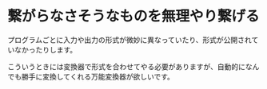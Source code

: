 # 繋がらなさそうなものを無理やり繋げる

プログラムごとに入力や出力の形式が微妙に異なっていたり、形式が公開されていなかったりします。

こういうときには変換器で形式を合わせてやる必要がありますが、自動的になんでも勝手に変換してくれる万能変換器が欲しいです。